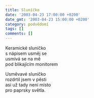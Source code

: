 ```yaml
---
title: Sluníčko
date: '2003-04-23 17:00:00 +0200'
date_gmt: '2003-04-23 15:00:00 +0200'
category: podvědomí
tags: []
comments: []
---
```


<p>Keramické sluníčko<br>s nápisem usměj se<br>usmívá se na mě<br>pod blikajícím monitorem</p>
<p>Usměvavé sluníčko<br>rozdrtil jsem v pěsti<br>asi už tady není místo<br>pro paprsky světla.</p>
